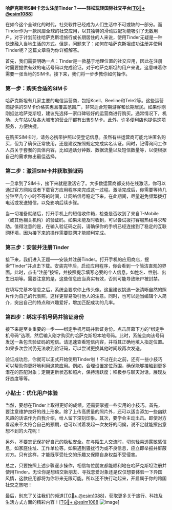 **哈萨克斯坦SIM卡怎么注册Tinder？——轻松玩转国际社交平台[[TG💪+ @esim1088](https://t.me/s/esim1088)]**

在如今这个全球化的时代，社交软件已经成为人们生活中不可或缺的一部分。而Tinder作为一款风靡全球的社交应用，以其独特的滑动匹配功能吸引了无数用户。对于计划前往哈萨克斯坦旅行或长期居住的人来说，使用Tinder无疑是一种快速融入当地生活的方式。但是，问题来了：如何在哈萨克斯坦成功注册并使用Tinder呢？这篇文章将为你详细解答。

首先，我们需要明确一点：Tinder是一款基于地理位置的社交应用，因此在注册时需要提供有效的电话号码以完成验证。对于哈萨克斯坦的用户来说，这意味着你需要一张当地的SIM卡。接下来，我们将一步步教你如何操作。

### 第一步：购买合适的SIM卡

哈萨克斯坦有几家主要的电信运营商，包括Kcell、Beeline和Tele2等。这些运营商提供的SIM卡价格实惠且覆盖范围广，非常适合短期游客和长期居民。如果你刚刚抵达哈萨克斯坦，建议先选择一家口碑较好的运营商进行购买。通常情况下，机场、火车站以及各大城市的营业厅都有出售SIM卡。此外，许多便利店也提供这项服务，方便快捷。

在购买SIM卡时，请务必携带护照以便登记信息。虽然有些运营商可能允许匿名购买，但为了确保正常使用，还是建议按照规定完成实名认证。同时，记得询问工作人员关于套餐的具体内容，比如通话分钟数、数据流量以及短信数量等，以便根据自己的需求做出最佳选择。

### 第二步：激活SIM卡并获取验证码

一旦拿到了SIM卡，接下来就是激活它了。大多数运营商都支持在线激活，你可以通过官方网站或者下载官方应用程序来完成这一过程。激活完成后，你需要等待几分钟至几个小时不等的时间，让网络信号稳定下来。在此期间，尽量避免频繁拨打电话或发送短信，以免影响后续步骤。

当一切准备就绪后，打开手机上的短信收件箱，检查是否收到了来自T-Mobile（或其他相关机构）的验证码。如果未能及时收到，可以尝试拨打客服热线寻求帮助。值得注意的是，在输入验证码之前，请确保你的手机已经连接到了稳定的互联网环境，因为接下来的操作需要联网才能顺利完成。

### 第三步：安装并注册Tinder

接下来，我们进入正题——安装并注册Tinder。打开手机的应用商店，搜索“Tinder”并点击下载。安装完毕后，启动应用程序，你会看到一个简洁直观的界面。此时，点击“注册”按钮，并按照提示填写必要的个人信息，如姓名、性别、出生日期等。需要注意的是，这些信息应当真实有效，否则可能导致账户被封禁。

在填写完基本信息之后，系统会要求你上传头像。这里建议挑选一张清晰自然的照片作为自己的代表照，这样更容易吸引他人的注意。同时，也可以适当编辑个人简介，突出自己的特点和兴趣爱好，增加匹配成功的几率。

### 第四步：绑定手机号码并验证身份

接下来是至关重要的一步——绑定手机号码并验证身份。点击屏幕下方的“绑定手机号码”选项，然后输入刚才购买的哈萨克斯坦本地号码。此时，系统会向该号码发送一条包含验证码的短信。请迅速查看短信内容，并将其正确地填入指定位置。如果多次尝试仍无法收到验证码，可以尝试更换其他时间段再次发送。

验证成功后，你就可以正式开始使用Tinder啦！不过在此之前，还有一些小技巧可以帮助你更好地利用这款应用。例如，合理设置定位范围，确保能够接触到更多潜在的匹配对象；定期更新状态和照片，保持活跃度；积极参与聊天对话，展现友好态度等等。

### 小贴士：优化用户体验

当然，要想在Tinder上取得更好的成绩，还需要掌握一些实用的小技巧。首先，要注意维护良好的线上形象。除了上传高质量的照片外，还可以适当添加一些幽默风趣的话语作为自我介绍，给人留下深刻印象。其次，要学会主动出击。即使对方看起来不太符合自己的预期，也可以试着发起一次友好的问候，说不定就能擦出意想不到的火花呢！

另外，不要忘记保护好自己的隐私安全。在与陌生人交流时，切勿轻易透露敏感信息，如家庭住址、工作单位等。如果遇到骚扰行为或不良信息，应立即举报并屏蔽对方。只有这样，才能既享受社交的乐趣又保障自身权益不受侵害。

总之，只要按照上述步骤逐步操作，相信每位朋友都能顺利地在哈萨克斯坦注册并使用Tinder。无论你是想结交新朋友、寻找恋爱对象还是仅仅想要体验一下异国风情，这款应用都将为你带来无限可能。所以还不快行动起来，开启属于你的跨国社交之旅吧！

最后，别忘了关注我们的频道[[TG💪+ @esim1088](https://t.me/s/esim1088)]，获取更多关于旅行、科技及生活方式方面的精彩内容！[[TG💪+ @esim1088](https://t.me/s/esim1088) ![Image](https://i.postimg.cc/4NQfJmqS/Snipaste-2025-05-13-00-14-12.png)]